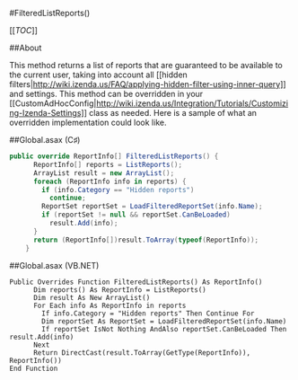 #FilteredListReports()

[[_TOC_]]

##About

This method returns a list of reports that are guaranteed to be available to the current user, taking into account all [[hidden filters|http://wiki.izenda.us/FAQ/applying-hidden-filter-using-inner-query]] and settings. This method can be overridden in your [[CustomAdHocConfig|http://wiki.izenda.us/Integration/Tutorials/Customizing-Izenda-Settings]] class as needed. Here is a sample of what an overridden implementation could look like.

##Global.asax (C♯)

```csharp
public override ReportInfo[] FilteredListReports() {
      ReportInfo[] reports = ListReports();
      ArrayList result = new ArrayList();
      foreach (ReportInfo info in reports) {
        if (info.Category == "Hidden reports")
          continue;
        ReportSet reportSet = LoadFilteredReportSet(info.Name);
        if (reportSet != null && reportSet.CanBeLoaded)
          result.Add(info);
      }
      return (ReportInfo[])result.ToArray(typeof(ReportInfo));
    }
```

##Global.asax (VB.NET)

```visualbasic
Public Overrides Function FilteredListReports() As ReportInfo()
      Dim reports() As ReportInfo = ListReports()
      Dim result As New ArrayList()
      For Each info As ReportInfo in reports
        If info.Category = "Hidden reports" Then Continue For
        Dim reportSet As ReportSet = LoadFilteredReportSet(info.Name)
        If reportSet IsNot Nothing AndAlso reportSet.CanBeLoaded Then result.Add(info)
      Next
      Return DirectCast(result.ToArray(GetType(ReportInfo)), ReportInfo())
End Function
```